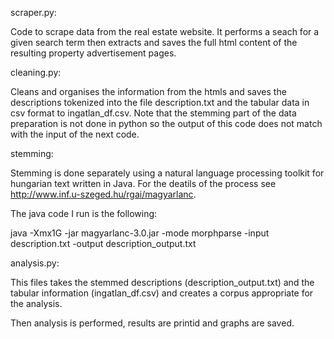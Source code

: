 scraper.py:

Code to scrape data from the real estate website. It performs a seach for a given search term then extracts and saves the full html content of the resulting property advertisement pages. 

cleaning.py:

Cleans and organises the information from the htmls and saves the descriptions tokenized into the file description.txt and the tabular data in csv format to ingatlan_df.csv. Note that the stemming part of the data preparation is not done in python so the output of this code does not match with the input of the next code.

stemming:

Stemming is done separately using a natural language processing toolkit for hungarian text written in Java. For the deatils of the process see http://www.inf.u-szeged.hu/rgai/magyarlanc. 

The java code I run is the following:

java -Xmx1G -jar magyarlanc-3.0.jar -mode morphparse -input description.txt -output description_output.txt

analysis.py:

This files takes the stemmed descriptions (description_output.txt) and the tabular information (ingatlan_df.csv) and creates a corpus appropriate for the analysis. 

Then analysis is performed, results are printid and graphs are saved.  
